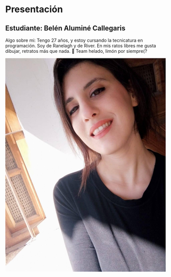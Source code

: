 # Presentación

## Estudiante: Belén Aluminé Callegaris

Algo sobre mi: 
Tengo 27 años, y estoy cursando la tecnicatura en programación.
Soy de Ranelagh y de River. 
En mis ratos libres me gusta dibujar, retratos más que nada. 🌈
Team helado, limón por siempre(?


![](238387723_240461441323699_6332050918878237881_n.jpg)
